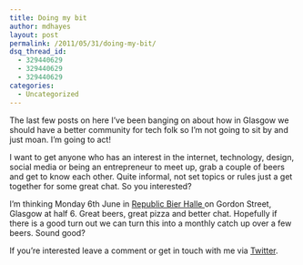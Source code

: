 ```yaml
---
title: Doing my bit
author: mdhayes
layout: post
permalink: /2011/05/31/doing-my-bit/
dsq_thread_id:
  - 329440629
  - 329440629
  - 329440629
categories:
  - Uncategorized
---
```

The last few posts on here I&#8217;ve been banging on about how in Glasgow we should have a better community for tech folk so I&#8217;m not going to sit by and just moan. I&#8217;m going to act!

I want to get anyone who has an interest in the internet, technology, design, social media or being an entrepreneur to meet up, grab a couple of beers and get to know each other. Quite informal, not set topics or rules just a get together for some great chat. So you interested?

I&#8217;m thinking Monday 6th June in [Republic Bier Halle ][1]on Gordon Street, Glasgow at half 6. Great beers, great pizza and better chat. Hopefully if there is a good turn out we can turn this into a monthly catch up over a few beers. Sound good?

If you&#8217;re interested leave a comment or get in touch with me via [Twitter][2].

 [1]: http://www.republicbierhalle.com/ "Bier Halle"
 [2]: http://twitter.com/_MDHayes